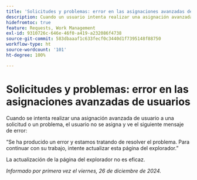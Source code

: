 ```yaml
---
title: 'Solicitudes y problemas: error en las asignaciones avanzadas de usuarios'
description: Cuando un usuario intenta realizar una asignación avanzada de usuario a una solicitud o un problema, el usuario no se asigna y ve un error.
hidefromtoc: true
feature: Requests, Work Management
exl-id: 9310726c-646e-46f0-a419-a232086f4738
source-git-commit: 583dbaaaf1c633fecf0c3440d1f7395148f88750
workflow-type: ht
source-wordcount: '101'
ht-degree: 100%

---
```


# Solicitudes y problemas: error en las asignaciones avanzadas de usuarios

Cuando se intenta realizar una asignación avanzada de usuario a una solicitud o un problema, el usuario no se asigna y ve el siguiente mensaje de error:

“Se ha producido un error y estamos tratando de resolver el problema. Para continuar con su trabajo, intente actualizar esta página del explorador.”

La actualización de la página del explorador no es eficaz.

_Informado por primera vez el viernes, 26 de diciembre de 2024._
